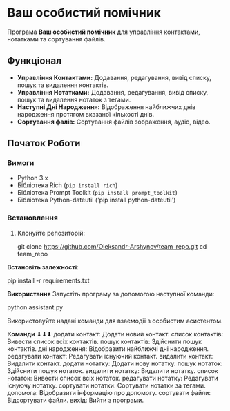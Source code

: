 # Ваш особистий помічник

Програма **Ваш особистий помічник** для управління контактами, нотатками та сортування файлів.

## Функціонал

- **Управління Контактами:** Додавання, редагування, вивід списку, пошук та видалення контактів.
- **Управління Нотатками:** Додавання, редагування, вивід списку, пошук та видалення нотаток з тегами.
- **Наступні Дні Народження:** Відображення найближчих днів народження протягом вказаної кількості днів.
- **Сортування фалів:** Сортування файлів зображення, аудіо, відео.

## Початок Роботи

### Вимоги

- Python 3.x
- Бібліотека Rich (`pip install rich`)
- Бібліотека Prompt Toolkit (`pip install prompt_toolkit`)
- Бібліотека Python-dateutil ('pip install python-dateutil')

### Встановлення

1. Клонуйте репозиторій:

   git clone https://github.com/Oleksandr-Arshynov/team_repo.git
   cd team_repo

**Встановіть залежності**:

pip install -r requirements.txt

**Використання**
Запустіть програму за допомогою наступної команди:

python assistant.py

Використовуйте надані команди для взаємодії з особистим асистентом.

**Команди**
⬇︎⬇︎⬇︎
додати контакт: Додати новий контакт.
список контактів: Вивести список всіх контактів.
пошук контактів: Здійснити пошук контактів.
дні народження: Відобразити найближчі дні народження.
редагувати контакт: Редагувати існуючий контакт.
видалити контакт: Видалити контакт.
додати нотатку: Додати нову нотатку.
пошук нотаток: Здійснити пошук нотаток.
видалити нотатку: Видалити нотатку.
список нотаток: Вивести список всіх нотаток.
редагувати нотатку: Редагувати існуючу нотатку.
сортувати нотатки: Сортувати нотатки за тегами.
допомога: Відобразити інформацію про допомогу.
сортувати файли: Відсортувати файли.
вихід: Вийти з програми.
